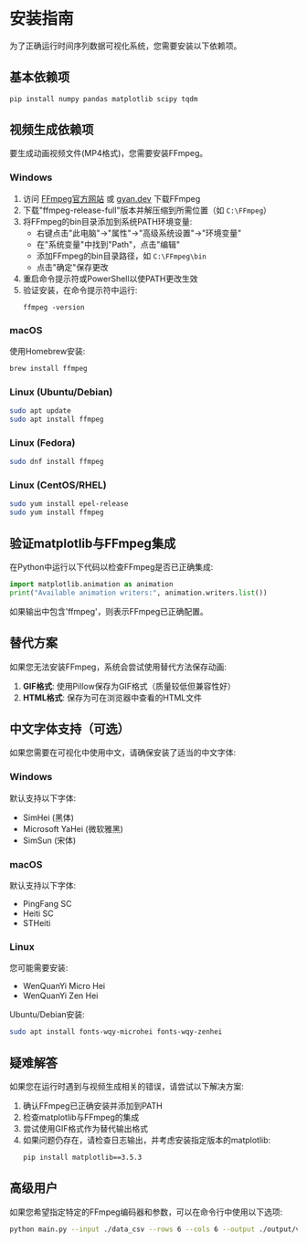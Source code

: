 # 安装指南

为了正确运行时间序列数据可视化系统，您需要安装以下依赖项。

## 基本依赖项

```bash
pip install numpy pandas matplotlib scipy tqdm
```

## 视频生成依赖项

要生成动画视频文件(MP4格式)，您需要安装FFmpeg。

### Windows

1. 访问 [FFmpeg官方网站](https://ffmpeg.org/download.html) 或 [gyan.dev](https://www.gyan.dev/ffmpeg/builds/) 下载FFmpeg
2. 下载"ffmpeg-release-full"版本并解压缩到所需位置（如 `C:\FFmpeg`）
3. 将FFmpeg的bin目录添加到系统PATH环境变量:
   - 右键点击"此电脑"→"属性"→"高级系统设置"→"环境变量"
   - 在"系统变量"中找到"Path"，点击"编辑"
   - 添加FFmpeg的bin目录路径，如 `C:\FFmpeg\bin`
   - 点击"确定"保存更改
4. 重启命令提示符或PowerShell以使PATH更改生效
5. 验证安装，在命令提示符中运行:
   ```
   ffmpeg -version
   ```

### macOS

使用Homebrew安装:

```bash
brew install ffmpeg
```

### Linux (Ubuntu/Debian)

```bash
sudo apt update
sudo apt install ffmpeg
```

### Linux (Fedora)

```bash
sudo dnf install ffmpeg
```

### Linux (CentOS/RHEL)

```bash
sudo yum install epel-release
sudo yum install ffmpeg
```

## 验证matplotlib与FFmpeg集成

在Python中运行以下代码以检查FFmpeg是否已正确集成:

```python
import matplotlib.animation as animation
print("Available animation writers:", animation.writers.list())
```

如果输出中包含'ffmpeg'，则表示FFmpeg已正确配置。

## 替代方案

如果您无法安装FFmpeg，系统会尝试使用替代方法保存动画:

1. **GIF格式**: 使用Pillow保存为GIF格式（质量较低但兼容性好）
2. **HTML格式**: 保存为可在浏览器中查看的HTML文件

## 中文字体支持（可选）

如果您需要在可视化中使用中文，请确保安装了适当的中文字体:

### Windows
默认支持以下字体:
- SimHei (黑体)
- Microsoft YaHei (微软雅黑)
- SimSun (宋体)

### macOS
默认支持以下字体:
- PingFang SC
- Heiti SC
- STHeiti

### Linux
您可能需要安装:
- WenQuanYi Micro Hei
- WenQuanYi Zen Hei

Ubuntu/Debian安装:
```bash
sudo apt install fonts-wqy-microhei fonts-wqy-zenhei
```

## 疑难解答

如果您在运行时遇到与视频生成相关的错误，请尝试以下解决方案:

1. 确认FFmpeg已正确安装并添加到PATH
2. 检查matplotlib与FFmpeg的集成
3. 尝试使用GIF格式作为替代输出格式
4. 如果问题仍存在，请检查日志输出，并考虑安装指定版本的matplotlib:
   ```bash
   pip install matplotlib==3.5.3
   ```

## 高级用户

如果您希望指定特定的FFmpeg编码器和参数，可以在命令行中使用以下选项:

```bash
python main.py --input ./data_csv --rows 6 --cols 6 --output ./output/videos --fps 30 --quality high
```